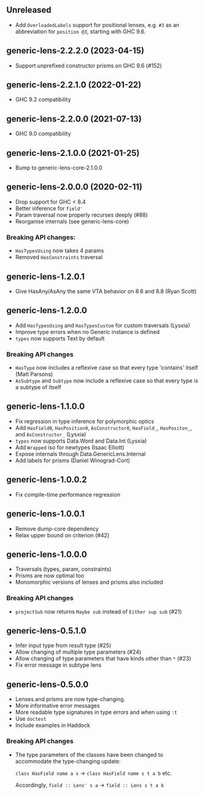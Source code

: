 ## Unreleased
- Add `OverloadedLabels` support for positional lenses, e.g. `#3` as an
  abbreviation for `position @3`, starting with GHC 9.6.

## generic-lens-2.2.2.0 (2023-04-15)
- Support unprefixed constructor prisms on GHC 9.6 (#152)

## generic-lens-2.2.1.0 (2022-01-22)
- GHC 9.2 compatibility

## generic-lens-2.2.0.0 (2021-07-13)
- GHC 9.0 compatibility

## generic-lens-2.1.0.0 (2021-01-25)
- Bump to generic-lens-core-2.1.0.0

## generic-lens-2.0.0.0 (2020-02-11)
- Drop support for GHC < 8.4
- Better inference for `field'`
- Param traversal now properly recurses deeply (#88)
- Reorganise internals (see generic-lens-core)

### Breaking API changes:
- `HasTypesUsing` now takes 4 params
- Removed `HasConstraints` traversal

## generic-lens-1.2.0.1
- Give HasAny/AsAny the same VTA behavior on 8.6 and 8.8 (Ryan Scott)

## generic-lens-1.2.0.0
- Add `HasTypesUsing` and `HasTypesCustom` for custom traversals (Lysxia)
- Improve type errors when no Generic instance is defined
- `types` now supports Text by default

### Breaking API changes
- `HasType` now includes a reflexive case so that every type 'contains' itself (Matt Parsons)
- `AsSubtype` and `Subtype` now include a reflexive case so that every type is a subtype of itself

## generic-lens-1.1.0.0
- Fix regression in type inference for polymorphic optics
- Add `HasField0`, `HasPosition0`, `AsConstructor0`, `HasField_`, `HasPositon_`, and `AsConstructor_` (Lysxia)
- `types` now supports Data.Word and Data.Int (Lysxia)
- Add `Wrapped` iso for newtypes (Isaac Elliott)
- Expose internals through Data.GenericLens.Internal
- Add labels for prisms (Daniel Winograd-Cort)

## generic-lens-1.0.0.2
- Fix compile-time performance regression

## generic-lens-1.0.0.1
- Remove dump-core dependency
- Relax upper bound on criterion (#42)

## generic-lens-1.0.0.0
- Traversals (types, param, constraints)
- Prisms are now optimal too
- Monomorphic versions of lenses and prisms also included

### Breaking API changes
- `projectSub` now returns `Maybe sub` instead of `Either sup sub` (#21)

## generic-lens-0.5.1.0
- Infer input type from result type (#25)
- Allow changing of multiple type parameters (#24)
- Allow changing of type parameters that have kinds other than `*` (#23)
- Fix error message in subtype lens

## generic-lens-0.5.0.0

- Lenses and prisms are now type-changing.
- More informative error messages
- More readable type signatures in type errors and when using `:t`
- Use `doctest`
- Include examples in Haddock

### Breaking API changes

- The type parameters of the classes have been changed to accommodate
  the type-changing update:
  
  `class HasField name a s` -> `class HasField name s t a b` etc.
  
  Accordingly, `field :: Lens' s a` -> `field :: Lens s t a b`
